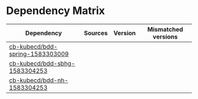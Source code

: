 # Dependency Matrix

Dependency | Sources | Version | Mismatched versions
---------- | ------- | ------- | -------------------
[cb-kubecd/bdd-spring-1583303009](https://github.com/cb-kubecd/bdd-spring-1583303009.git) |  | []() | 
[cb-kubecd/bdd-sbhg-1583304253](https://github.com/cb-kubecd/bdd-sbhg-1583304253.git) |  | []() | 
[cb-kubecd/bdd-nh-1583304253](https://github.com/cb-kubecd/bdd-nh-1583304253.git) |  | []() | 
